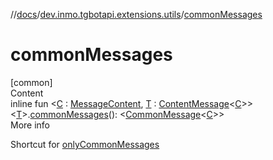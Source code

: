 //[docs](../../index.md)/[dev.inmo.tgbotapi.extensions.utils](index.md)/[commonMessages](common-messages.md)



# commonMessages  
[common]  
Content  
inline fun <[C](common-messages.md) : [MessageContent](../dev.inmo.tgbotapi.types.message.content.abstracts/-message-content/index.md), [T](common-messages.md) : [ContentMessage](../dev.inmo.tgbotapi.types.message.abstracts/-content-message/index.md)<[C](common-messages.md)>> <[T](common-messages.md)>.[commonMessages](common-messages.md)(): <[CommonMessage](../dev.inmo.tgbotapi.types.message.abstracts/-common-message/index.md)<[C](common-messages.md)>>  
More info  


Shortcut for [onlyCommonMessages](only-common-messages.md)

  



